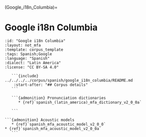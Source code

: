 
(Google_i18n_Columbia)=
# Google i18n Columbia

``````{corpus} Google i18n Columbia
:id: "Google i18n Columbia"
:layout: not_mfa
:template: corpus_template
:tags: Spanish;Google
:language: "Spanish"
:dialect: "Latin America"
:license: "CC BY-SA 4.0"

   ```{include} ../../../../corpus/spanish/google_i18n_columbia/README.md
    :start-after: "## Corpus details"
   ```

   ```{admonition} Pronunciation dictionaries
      * {ref}`spanish_(latin_america)_mfa_dictionary_v2_0_0a`

   ```

```{admonition} Acoustic models
   * {ref}`spanish_mfa_acoustic_model_v2_0_0`
* {ref}`spanish_mfa_acoustic_model_v2_0_0a`
   ```
``````
